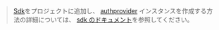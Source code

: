 <!-- markdownlint-disable MD041-->

> [Sdk](https://docs.microsoft.com/en-us/graph/sdks/sdk-installation)をプロジェクトに追加し、 [authprovider](https://docs.microsoft.com/en-us/graph/sdks/choose-authentication-providers) インスタンスを作成する方法の詳細については、 [sdk のドキュメント](https://docs.microsoft.com/en-us/graph/sdks/sdks-overview)を参照してください。
